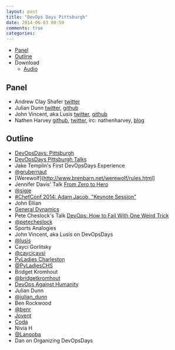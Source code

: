 ```yaml
---
layout: post
title: "DevOps Days Pittsburgh"
date: 2014-06-03 08:59
comments: true
categories: 
---
```


* [Panel](http://foodfightshow.org/2014/04/devops-days-pittsburgh.html#panel)
* [Outline](http://foodfightshow.org/2014/04/devops-days-pittsburgh.html#outline)
* Download
  * [Audio](http://traffic.libsyn.com/foodfight/FoodFightShow74-DevOpsDaysPittsburgh.mp3)

Panel<a name="panel"></a>
-----
* Andrew Clay Shafer [twitter](http:twitter.com/littleidea)
* Julian Dunn [twitter](https://twitter.com/julian_dunn), [github](https://github.com/juliandunn)
* John Vincent, aka Lusis [twitter](https://twitter.com/#!/lusis), [github](https://github.com/lusis)
* Nathen Harvey [github](http://github.com/nathenharvey), [twitter](http://twitter.com/nathenharvey), irc: nathenharvey, [blog](http://nathenharvey.com)


Outline<a name="outline"></a>
-------
* [DevOpsDays: Pittsburgh](http://devopsdays.org/events/2014-pittsburgh/)
 * [DevOpsDays Pittsburgh Talks](http://new.livestream.com/devopsdaysorg/events/3044568/videos/52394934)
* Jake Templin's First DevOpsDays Experience
 * [@grubernaut](https://twitter.com/grubernaut)
 * [Werewolf](http://www.brenbarn.net/werewolf/rules.html]
* Jennifer Davis' Talk [From Zero to Hero](http://devopsdays.org/events/2014-pittsburgh/proposals/From%20Hero%20to%20Zero/)
 * [@sigje](https://twitter.com/sigje)
 * [#ChefConf 2014: Adam Jacob, "Keynote Session"](https://www.youtube.com/watch?v=TV7XnD7TM2A)
* John Ellian
 * [General Dynamics](http://www.gdc4s.com/)
* Pete Cheslock's Talk [DevOps: How to Fail With One Weird Trick](http://devopsdays.org/events/2014-pittsburgh/proposals/DevOps%20How%20to%20Fail%20With%20One%20Weird%20Trick/)
 * [@petecheslock](https://twitter.com/petecheslock)
 * Sports Analogies
* John Vincent, aka Lusis on DevOpsDays
 * [@lusis](https://twitter.com/#!/lusis)
* Cayci Gorlitsky
 * [@caycicaysi](https://twitter.com/caycicayci)
 * [PyLadies Charleston](http://www.meetup.com/PyLadies-Charleston/)
 * [@PyLadiesCHS](https://twitter.com/PyLadiesCHS)
* Bridget Kromhout 
 * [@bridgetkromhout](https://twitter.com/bridgetkromhout)
 * [DevOps Against Humanity](http://devopsagainsthumanity.com/)
* Julian Dunn
 * [@julian_dunn](https://twitter.com/julian_dunn)
* Ben Rockwood
 * [@benr](https://twitter.com/benr)
 * [Joyent](http://www.joyent.com/)
 * [Coda](http://www.coda.cs.cmu.edu/)
* Nivia H
 * [@Lanooba](https://twitter.com/Lanooba)
* Dan on Organizing DevOpsDays

